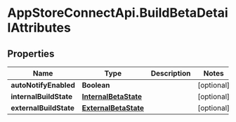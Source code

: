 # AppStoreConnectApi.BuildBetaDetailAttributes

## Properties

Name | Type | Description | Notes
------------ | ------------- | ------------- | -------------
**autoNotifyEnabled** | **Boolean** |  | [optional] 
**internalBuildState** | [**InternalBetaState**](InternalBetaState.md) |  | [optional] 
**externalBuildState** | [**ExternalBetaState**](ExternalBetaState.md) |  | [optional] 


